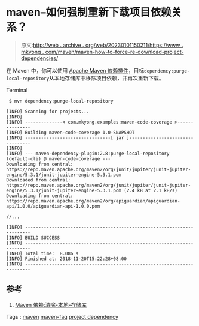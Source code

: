 # maven–如何强制重新下载项目依赖关系？

> 原文:[http://web . archive . org/web/20230101150211/https://www . mkyong . com/maven/maven-how-to-force-re-download-project-dependencies/](http://web.archive.org/web/20230101150211/https://www.mkyong.com/maven/maven-how-to-force-re-download-project-dependencies/)

在 Maven 中，你可以使用 [Apache Maven 依赖插件](http://web.archive.org/web/20210814213520/https://maven.apache.org/plugins/maven-dependency-plugin/index.html)，目标`dependency:purge-local-repository`从本地存储库中移除项目依赖，并再次重新下载。

Terminal

```
 $ mvn dependency:purge-local-repository

[INFO] Scanning for projects...
[INFO]
[INFO] --------------< com.mkyong.examples:maven-code-coverage >---------------
[INFO] Building maven-code-coverage 1.0-SNAPSHOT
[INFO] --------------------------------[ jar ]---------------------------------
[INFO]
[INFO] --- maven-dependency-plugin:2.8:purge-local-repository (default-cli) @ maven-code-coverage ---
Downloading from central: https://repo.maven.apache.org/maven2/org/junit/jupiter/junit-jupiter-engine/5.3.1/junit-jupiter-engine-5.3.1.pom
Downloaded from central: https://repo.maven.apache.org/maven2/org/junit/jupiter/junit-jupiter-engine/5.3.1/junit-jupiter-engine-5.3.1.pom (2.4 kB at 2.1 kB/s)
Downloading from central: https://repo.maven.apache.org/maven2/org/apiguardian/apiguardian-api/1.0.0/apiguardian-api-1.0.0.pom

//...

[INFO] ------------------------------------------------------------------------
[INFO] BUILD SUCCESS
[INFO] ------------------------------------------------------------------------
[INFO] Total time:  8.086 s
[INFO] Finished at: 2018-11-20T15:22:28+08:00
[INFO] ------------------------------------------------------------------------ 
```

## 参考

1.  [Maven 依赖:清除-本地-存储库](http://web.archive.org/web/20210814213520/https://maven.apache.org/plugins/maven-dependency-plugin/purge-local-repository-mojo.html)

Tags : [maven](http://web.archive.org/web/20210814213520/https://mkyong.com/tag/maven/) [maven-faq](http://web.archive.org/web/20210814213520/https://mkyong.com/tag/maven-faq/) [project dependency](http://web.archive.org/web/20210814213520/https://mkyong.com/tag/project-dependency/)<input type="hidden" id="mkyong-current-postId" value="14819">
